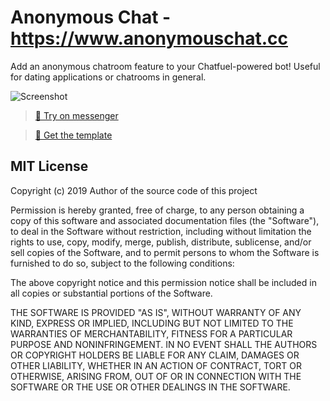# Anonymous Chat - https://www.anonymouschat.cc

Add an anonymous chatroom feature to your Chatfuel-powered bot! Useful for dating applications or chatrooms in general.

![Screenshot](http://anonymouschat.cc/img/IMG_0669_iphoneseblack_portrait.png)

> [💬 Try on messenger](https://m.me/anonymouschat.cc)

> [🤲 Get the template](https://dashboard.chatfuel.com/#/templates/category/Tools)

## MIT License

Copyright (c) 2019 Author of the source code of this project

Permission is hereby granted, free of charge, to any person obtaining a copy
of this software and associated documentation files (the "Software"), to deal
in the Software without restriction, including without limitation the rights
to use, copy, modify, merge, publish, distribute, sublicense, and/or sell
copies of the Software, and to permit persons to whom the Software is
furnished to do so, subject to the following conditions:

The above copyright notice and this permission notice shall be included in all
copies or substantial portions of the Software.

THE SOFTWARE IS PROVIDED "AS IS", WITHOUT WARRANTY OF ANY KIND, EXPRESS OR
IMPLIED, INCLUDING BUT NOT LIMITED TO THE WARRANTIES OF MERCHANTABILITY,
FITNESS FOR A PARTICULAR PURPOSE AND NONINFRINGEMENT. IN NO EVENT SHALL THE
AUTHORS OR COPYRIGHT HOLDERS BE LIABLE FOR ANY CLAIM, DAMAGES OR OTHER
LIABILITY, WHETHER IN AN ACTION OF CONTRACT, TORT OR OTHERWISE, ARISING FROM,
OUT OF OR IN CONNECTION WITH THE SOFTWARE OR THE USE OR OTHER DEALINGS IN THE
SOFTWARE.
